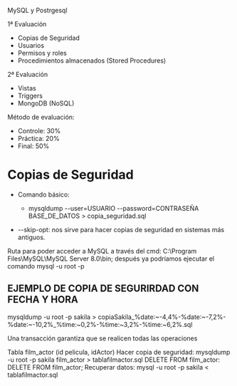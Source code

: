 MySQL y Postrgesql

1ª Evaluación  
- Copias de Seguridad
- Usuarios
- Permisos y roles
- Procedimientos almacenados (Stored Procedures)

2ª Evaluación
- Vistas
- Triggers
- MongoDB (NoSQL)

Método de evaluación:
- Controle: 30%
- Práctica: 20%
- Final: 50%

# Copias de Seguridad

- Comando básico:
    - mysqldump --user=USUARIO --password=CONTRASEÑA BASE_DE_DATOS > copia_seguridad.sql

- --skip-opt: nos sirve para hacer copias de seguridad en sistemas más antiguos.

Ruta para poder acceder a MySQL a través del cmd: C:\Program Files\MySQL\MySQL Server 8.0\bin; después ya podríamos ejecutar el comando mysql -u root -p

## EJEMPLO DE COPIA DE SEGURIRDAD CON FECHA Y HORA

mysqldump -u root -p sakila > copiaSakila_%date:~-4,4%-%date:~-7,2%-%date:~-10,2%_%time:~0,2%-%time:~3,2%-%time:~6,2%.sql

Una transacción garantiza que se realicen todas las operaciones

Tabla film_actor (id pelicula, idActor)
Hacer copia de seguridad: mysqldump -u root -p sakila film_actor > tablafilmactor.sql
DELETE FROM film_actor: DELETE FROM film_actor;
Recuperar datos: mysql -u root -p sakila < tablafilmactor.sql